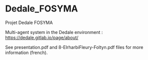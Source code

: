 # Dedale_FOSYMA
Projet Dedale FOSYMA

Multi-agent system in the Dedale environment : https://dedale.gitlab.io/page/about/

See presentation.pdf and 8-ElrharbiFleury-Foltyn.pdf files for more information (french).

